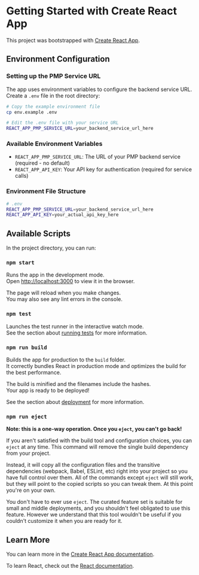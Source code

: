# Getting Started with Create React App

This project was bootstrapped with [Create React App](https://github.com/facebook/create-react-app).

## Environment Configuration

### Setting up the PMP Service URL

The app uses environment variables to configure the backend service URL. Create a `.env` file in the root directory:

```bash
# Copy the example environment file
cp env.example .env

# Edit the .env file with your service URL
REACT_APP_PMP_SERVICE_URL=your_backend_service_url_here
```

### Available Environment Variables

- `REACT_APP_PMP_SERVICE_URL`: The URL of your PMP backend service (required - no default)
- `REACT_APP_API_KEY`: Your API key for authentication (required for service calls)

### Environment File Structure

```bash
# .env
REACT_APP_PMP_SERVICE_URL=your_backend_service_url_here
REACT_APP_API_KEY=your_actual_api_key_here
```

## Available Scripts

In the project directory, you can run:

### `npm start`

Runs the app in the development mode.\
Open [http://localhost:3000](http://localhost:3000) to view it in the browser.

The page will reload when you make changes.\
You may also see any lint errors in the console.

### `npm test`

Launches the test runner in the interactive watch mode.\
See the section about [running tests](https://facebook.github.io/create-react-app/docs/running-tests) for more information.

### `npm run build`

Builds the app for production to the `build` folder.\
It correctly bundles React in production mode and optimizes the build for the best performance.

The build is minified and the filenames include the hashes.\
Your app is ready to be deployed!

See the section about [deployment](https://facebook.github.io/create-react-app/docs/deployment) for more information.

### `npm run eject`

**Note: this is a one-way operation. Once you `eject`, you can't go back!**

If you aren't satisfied with the build tool and configuration choices, you can `eject` at any time. This command will remove the single build dependency from your project.

Instead, it will copy all the configuration files and the transitive dependencies (webpack, Babel, ESLint, etc) right into your project so you have full control over them. All of the commands except `eject` will still work, but they will point to the copied scripts so you can tweak them. At this point you're on your own.

You don't have to ever use `eject`. The curated feature set is suitable for small and middle deployments, and you shouldn't feel obligated to use this feature. However we understand that this tool wouldn't be useful if you couldn't customize it when you are ready for it.

## Learn More

You can learn more in the [Create React App documentation](https://facebook.github.io/create-react-app/docs/getting-started).

To learn React, check out the [React documentation](https://reactjs.org/).
